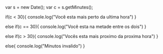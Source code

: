 var s = new Date();
var c = s.getMinutes();

if(c < 30){
    console.log("Você esta mais perto da ultima hora")
}

else if(c == 30){
    console.log("Você esta na metade entre os dois")
}

else if(c > 30){
    console.log("Vocês esta mais proximo da proxima hora")
}

else{
    console.log("Minutos invalido")
}



